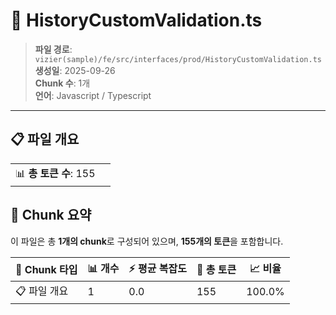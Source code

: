 # 📄 HistoryCustomValidation.ts

> **파일 경로**: `vizier(sample)/fe/src/interfaces/prod/HistoryCustomValidation.ts`  
> **생성일**: 2025-09-26  
> **Chunk 수**: 1개  
> **언어**: Javascript / Typescript
---


## 📋 파일 개요

| | |
|--|--|
| 📊 **총 토큰 수**: 155 |  |






## 🧩 Chunk 요약

이 파일은 총 **1개의 chunk**로 구성되어 있으며, **155개의 토큰**을 포함합니다.

| 🧩 Chunk 타입 | 📊 개수 | ⚡ 평균 복잡도 | 📝 총 토큰 | 📈 비율 |
|---------------|--------|-------------|----------|--------|
| 📋 파일 개요 | 1 | 0.0 | 155 | 100.0% |


